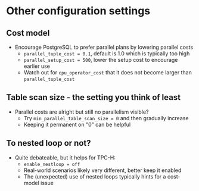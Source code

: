 # Other configuration settings

## Cost model

* Encourage PostgreSQL to prefer parallel plans by lowering parallel costs
  - `parallel_tuple_cost = 0.1`, default is 1.0 which is typically too high
  - `parallel_setup_cost = 500`, lower the setup cost to encourage earlier use
  - Watch out for `cpu_operator_cost` that it does not become larger than `parallel_tuple_cost`


## Table scan size - the setting you think of least

* Parallel costs are alright but still no parallelism visible?
  - Try `min_parallel_table_scan_size = 0` and then gradually increase
  - Keeping it permanent on "0" can be helpful


## To nested loop or not?

* Quite debateable, but it helps for TPC-H:
  - `enable_nestloop = off`
  - Real-world scenarios likely very different, better keep it enabled
  - The (unexpected) use of nested loops typically hints for a cost-model issue

